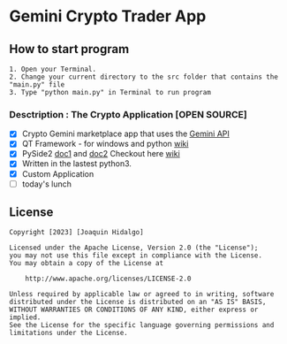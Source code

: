 # Gemini Crypto Trader App

## How to start program
    1. Open your Terminal.
    2. Change your current directory to the src folder that contains the "main.py" file
    3. Type "python main.py" in Terminal to run program
    
### Desctription : The Crypto Application [OPEN SOURCE]
- [x] Crypto Gemini marketplace app that uses the [Gemini API](https://docs.gemini.com/)
- [x] QT Framework - for windows and python [wiki](https://en.wikipedia.org/wiki/Qt_(software))
- [x] PySide2 [doc1](https://doc.qt.io/qtforpython-5/PySide2/QtWidgets/) and [doc2](https://www.pythonguis.com/tutorials/pyside-creating-your-first-window/) Checkout here [wiki](https://en.wikipedia.org/wiki/PySide)
- [x] Written in the lastest python3.
- [x] Custom Application
- [ ] today's lunch

## License

    Copyright [2023] [Joaquin Hidalgo]

    Licensed under the Apache License, Version 2.0 (the "License");
    you may not use this file except in compliance with the License.
    You may obtain a copy of the License at

        http://www.apache.org/licenses/LICENSE-2.0

    Unless required by applicable law or agreed to in writing, software
    distributed under the License is distributed on an "AS IS" BASIS,
    WITHOUT WARRANTIES OR CONDITIONS OF ANY KIND, either express or implied.
    See the License for the specific language governing permissions and
    limitations under the License.
